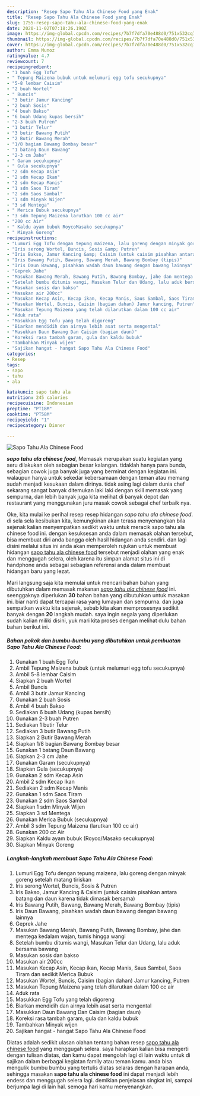 ```yaml
---
description: "Resep Sapo Tahu Ala Chinese Food yang Enak"
title: "Resep Sapo Tahu Ala Chinese Food yang Enak"
slug: 1755-resep-sapo-tahu-ala-chinese-food-yang-enak
date: 2020-11-02T07:18:26.190Z
image: https://img-global.cpcdn.com/recipes/7b7f7dfa70e488d0/751x532cq70/sapo-tahu-ala-chinese-food-foto-resep-utama.jpg
thumbnail: https://img-global.cpcdn.com/recipes/7b7f7dfa70e488d0/751x532cq70/sapo-tahu-ala-chinese-food-foto-resep-utama.jpg
cover: https://img-global.cpcdn.com/recipes/7b7f7dfa70e488d0/751x532cq70/sapo-tahu-ala-chinese-food-foto-resep-utama.jpg
author: Emma Munoz
ratingvalue: 4.7
reviewcount: 7
recipeingredient:
- "1 buah Egg Tofu"
- " Tepung Maizena bubuk untuk melumuri egg tofu secukupnya"
- "5-8 lembar Caisim"
- "2 buah Wortel"
- " Buncis"
- "3 butir Jamur Kancing"
- "2 buah Sosis"
- "4 buah Bakso"
- "6 buah Udang kupas bersih"
- "2-3 buah Putren"
- "1 butir Telur"
- "3 butir Bawang Putih"
- "2 Butir Bawang Merah"
- "1/8 bagian Bawang Bombay besar"
- "1 batang Daun Bawang"
- "2-3 cm Jahe"
- " Garam secukupnya"
- " Gula secukupnya"
- "2 sdm Kecap Asin"
- "2 sdm Kecap Ikan"
- "2 sdm Kecap Manis"
- "1 sdm Saos Tiram"
- "2 sdm Saos Sambal"
- "1 sdm Minyak Wijen"
- "3 sd Mentega"
- " Merica Bubuk secukupnya"
- "3 sdm Tepung Maizena larutkan 100 cc air"
- "200 cc Air"
- " Kaldu ayam bubuk RoycoMasako secukupnya"
- " Minyak Goreng"
recipeinstructions:
- "Lumuri Egg Tofu dengan tepung maizena, lalu goreng dengan minyak goreng setelah matang tiriskan"
- "Iris serong Wortel, Buncis, Sosis &amp; Putren"
- "Iris Bakso, Jamur Kancing &amp; Caisim (untuk caisim pisahkan antara batang dan daun karena tidak dimasak bersama)"
- "Iris Bawang Putih, Bawang, Bawang Merah, Bawang Bombay (tipis)"
- "Iris Daun Bawang, pisahkan wadah daun bawang dengan bawang lainnya"
- "Geprek Jahe"
- "Masukan Bawang Merah, Bawang Putih, Bawang Bombay, jahe dan mentega kedalam wajan, tumis hingga wangi"
- "Setelah bumbu ditumis wangi, Masukan Telur dan Udang, lalu aduk bersama bawang"
- "Masukan sosis dan bakso"
- "Masukan air 200cc"
- "Masukan Kecap Asin, Kecap ikan, Kecap Manis, Saus Sambal, Saos Tiram dan sedikit Merica Bubuk"
- "Masukan Wortel, Buncis, Caisim (bagian dahan) Jamur kancing, Putren"
- "Masukan Tepung Maizena yang telah dilarutkan dalam 100 cc air"
- "Aduk rata"
- "Masukkan Egg Tofu yang telah digoreng"
- "Biarkan mendidih dan airnya lebih asat serta mengental"
- "Masukkan Daun Bawang Dan Caisim (bagian daun)"
- "Koreksi rasa tambah garam, gula dan kaldu bubuk"
- "Tambahkan Minyak wijen"
- "Sajikan hangat - hangat Sapo Tahu Ala Chinese Food"
categories:
- Resep
tags:
- sapo
- tahu
- ala

katakunci: sapo tahu ala 
nutrition: 245 calories
recipecuisine: Indonesian
preptime: "PT18M"
cooktime: "PT58M"
recipeyield: "1"
recipecategory: Dinner

---
```



![Sapo Tahu Ala Chinese Food](https://img-global.cpcdn.com/recipes/7b7f7dfa70e488d0/751x532cq70/sapo-tahu-ala-chinese-food-foto-resep-utama.jpg)

<b><i>sapo tahu ala chinese food</i></b>, Memasak merupakan suatu kegiatan yang seru dilakukan oleh sebagian besar kalangan. tidaklah hanya para bunda, sebagian cowok juga banyak juga yang berminat dengan kegiatan ini. walaupun hanya untuk sekedar kebersamaan dengan teman atau memang sudah menjadi kesukaan dalam dirinya. tidak asing lagi dalam dunia chef sekarang sangat banyak ditemukan laki laki dengan skill memasak yang sempurna, dan lebih banyak juga kita melihat di banyak depot dan restaurant yang menggunakan juru masak cowok sebagai chef terbaik nya.



Oke, kita mulai ke perihal resep resep hidangan <i>sapo tahu ala chinese food</i>. di sela sela kesibukan kita, kemungkinan akan terasa menyenangkan bila sejenak kalian menyempatkan sedikit waktu untuk meracik sapo tahu ala chinese food ini. dengan kesuksesan anda dalam memasak olahan tersebut, bisa membuat diri anda bangga oleh hasil hidangan anda sendiri. dan lagi disini melalui situs ini anda akan memperoleh rujukan untuk membuat hidangan <u>sapo tahu ala chinese food</u> tersebut menjadi olahan yang enak dan menggugah selera, oleh karena itu simpan alamat situs ini di handphone anda sebagai sebagian referensi anda dalam membuat hidangan baru yang lezat.


Mari langsung saja kita memulai untuk mencari bahan bahan yang dibutuhkan dalam memasak makanan <u><i>sapo tahu ala chinese food</i></u> ini. seenggaknya diperlukan <b>30</b> bahan bahan yang dibutuhkan untuk masakan ini. biar nanti dapat tercapai rasa yang lumayan dan sempurna. dan juga sempatkan waktu kita sejenak, sebab kita akan memprosesnya sedikit banyak dengan <b>20</b> langkah mudah. saya ingin segala yang diperlukan sudah kalian miliki disini, yuk mari kita proses dengan melihat dulu bahan bahan berikut ini.

<!--inarticleads1-->

##### Bahan pokok dan bumbu-bumbu yang dibutuhkan untuk pembuatan Sapo Tahu Ala Chinese Food:

1. Gunakan 1 buah Egg Tofu
1. Ambil  Tepung Maizena bubuk (untuk melumuri egg tofu secukupnya)
1. Ambil 5-8 lembar Caisim
1. Siapkan 2 buah Wortel
1. Ambil  Buncis
1. Ambil 3 butir Jamur Kancing
1. Gunakan 2 buah Sosis
1. Ambil 4 buah Bakso
1. Sediakan 6 buah Udang (kupas bersih)
1. Gunakan 2-3 buah Putren
1. Sediakan 1 butir Telur
1. Sediakan 3 butir Bawang Putih
1. Siapkan 2 Butir Bawang Merah
1. Siapkan 1/8 bagian Bawang Bombay besar
1. Gunakan 1 batang Daun Bawang
1. Siapkan 2-3 cm Jahe
1. Gunakan  Garam (secukupnya)
1. Siapkan  Gula (secukupnya)
1. Gunakan 2 sdm Kecap Asin
1. Ambil 2 sdm Kecap Ikan
1. Sediakan 2 sdm Kecap Manis
1. Gunakan 1 sdm Saos Tiram
1. Gunakan 2 sdm Saos Sambal
1. Siapkan 1 sdm Minyak Wijen
1. Siapkan 3 sd Mentega
1. Gunakan  Merica Bubuk (secukupnya)
1. Ambil 3 sdm Tepung Maizena (larutkan 100 cc air)
1. Gunakan 200 cc Air
1. Siapkan  Kaldu ayam bubuk (Royco/Masako secukupnya)
1. Siapkan  Minyak Goreng




<!--inarticleads2-->

##### Langkah-langkah membuat Sapo Tahu Ala Chinese Food:

1. Lumuri Egg Tofu dengan tepung maizena, lalu goreng dengan minyak goreng setelah matang tiriskan
1. Iris serong Wortel, Buncis, Sosis &amp; Putren
1. Iris Bakso, Jamur Kancing &amp; Caisim (untuk caisim pisahkan antara batang dan daun karena tidak dimasak bersama)
1. Iris Bawang Putih, Bawang, Bawang Merah, Bawang Bombay (tipis)
1. Iris Daun Bawang, pisahkan wadah daun bawang dengan bawang lainnya
1. Geprek Jahe
1. Masukan Bawang Merah, Bawang Putih, Bawang Bombay, jahe dan mentega kedalam wajan, tumis hingga wangi
1. Setelah bumbu ditumis wangi, Masukan Telur dan Udang, lalu aduk bersama bawang
1. Masukan sosis dan bakso
1. Masukan air 200cc
1. Masukan Kecap Asin, Kecap ikan, Kecap Manis, Saus Sambal, Saos Tiram dan sedikit Merica Bubuk
1. Masukan Wortel, Buncis, Caisim (bagian dahan) Jamur kancing, Putren
1. Masukan Tepung Maizena yang telah dilarutkan dalam 100 cc air
1. Aduk rata
1. Masukkan Egg Tofu yang telah digoreng
1. Biarkan mendidih dan airnya lebih asat serta mengental
1. Masukkan Daun Bawang Dan Caisim (bagian daun)
1. Koreksi rasa tambah garam, gula dan kaldu bubuk
1. Tambahkan Minyak wijen
1. Sajikan hangat - hangat Sapo Tahu Ala Chinese Food




Diatas adalah sedikit ulasan olahan tentang bahan resep <u>sapo tahu ala chinese food</u> yang menggugah selera. saya harapkan kalian bisa mengerti dengan tulisan diatas, dan kamu dapat mengolah lagi di lain waktu untuk di sajikan dalam berbagai kegiatan family atau teman kamu. anda bisa mengulik bumbu bumbu yang tertulis diatas selaras dengan harapan anda, sehingga masakan <b>sapo tahu ala chinese food</b> ini dapat menjadi lebih endess dan menggugah selera lagi. demikian penjelasan singkat ini, sampai berjumpa lagi di lain hal. semoga hari kamu menyenangkan.
